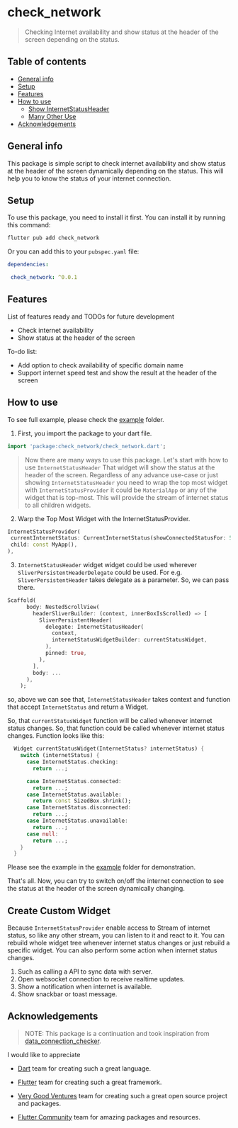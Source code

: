 # check_network

> Checking Internet availability and show status at the header of the screen depending on the status.

## Table of contents

- [General info](#general-info)
- [Setup](#setup)
- [Features](#features)
- [How to use](#how-to-use)
    - [Show InternetStatusHeader](#show-internet-status-header)
    - [Many Other Use](#many-other-use)
- [Acknowledgements](#acknowledgements)
  

## General info

This package is simple script to check internet availability and show status at the header of the screen dynamically depending on the status. This will help you to know the status of your internet connection.

## Setup

To use this package, you need to install it first. You can install it by running this command:

```bash
flutter pub add check_network
```

Or you can add this to your `pubspec.yaml` file:

```yaml
dependencies:

 check_network: ^0.0.1
```

## Features

List of features ready and TODOs for future development

- Check internet availability
- Show status at the header of the screen
  
To-do list:

- Add option to check availability of specific domain name
- Support internet speed test and show the result at the header of the screen
  

## How to use

To see full example, please check the [example](https://githubcomVedsagacheck_networktreemastercheck_network_examples/lib) folder.

1. First, you import the package to your dart file.

```dart
import 'package:check_network/check_network.dart';
```

> Now there are many ways to use this package. Let's start with how to use `InternetStatusHeader` That widget will show the status at the header of the screen. Regardless of any advance use-case or just showing `InternetStatusHeader` you  need to wrap the top most widget with `InternetStatusProvider` it could be `MaterialApp` or any of the widget that is top-most. This will provide the stream of internet status to all children widgets.

2. Warp the Top Most Widget with the InternetStatusProvider.
```dart
InternetStatusProvider(
 currentInternetStatus: CurrentInternetStatus(showConnectedStatusFor: 5),
 child: const MyApp(),
),
```

3. `InternetStatusHeader` widget widget could be used wherever `SliverPersistentHeaderDelegate` could be used. 
    For e.g. `SliverPersistentHeader` takes delegate as a parameter. So, we can pass there.

```dart
Scaffold(
      body: NestedScrollView(
        headerSliverBuilder: (context, innerBoxIsScrolled) => [
          SliverPersistentHeader(
            delegate: InternetStatusHeader(
              context,
              internetStatusWidgetBuilder: currentStatusWidget,
            ),
            pinned: true,
          ),
        ],
        body: ...
      ),
    );
```

so, above we can see that, `InternetStatusHeader` takes context and function that accept `InternetStatus` and return a Widget.

So, that `currentStatusWidget` function will be called whenever internet status changes. So, that function could be called whenever internet status changes. Function looks like this:

```dart
  Widget currentStatusWidget(InternetStatus? internetStatus) {
    switch (internetStatus) {
      case InternetStatus.checking:
        return ...;

      case InternetStatus.connected:
        return ...;
      case InternetStatus.available:
        return const SizedBox.shrink();
      case InternetStatus.disconnected:
        return ...;
      case InternetStatus.unavailable:
        return ...;
      case null:
        return ...;
    }
  }
```

Please see the example in the [example](https://githubcomVedsagacheck_networktreemastercheck_network_examples/lib) folder for demonstration.

That's all. Now, you can try to switch on/off the internet connection to see the status at the header of the screen dynamically changing.

## Create Custom Widget
Because `InternetStatusProvider` enable access to Stream of internet status, so like any other stream, you can listen to it and react to it. You can rebuild whole widget tree whenever internet status changes or just rebuild a specific widget. You can also perform some action when internet status changes. 
1. Such as calling a API to sync data with server.
2. Open websocket connection to receive realtime updates.
3. Show a notification when internet is available.
4. Show snackbar or toast message.




## Acknowledgements

> NOTE: This package is a continuation and took inspiration from [data_connection_checker](https://github.com/komapeb/data_connection_checker).

I would like to appreciate

 - [Dart](https://dart.dev/) team for creating such a great language.

 - [Flutter](https://flutter.dev/) team for creating such a great framework.

 - [Very Good Ventures](https://verygood.ventures/) team for creating such a great open source project and packages.

 - [Flutter Community](https://plus.fluttercommunity.dev/) team for amazing packages and resources.
